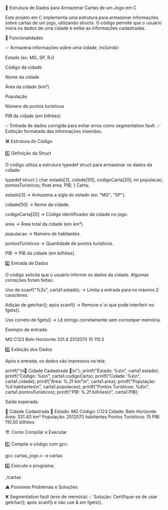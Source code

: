 📌 Estrutura de Dados para Armazenar Cartas de um Jogo em C

Este projeto em C implementa uma estrutura para armazenar informações sobre cartas de um jogo, utilizando structs. O código permite que o usuário insira os dados de uma cidade e exibe as informações cadastradas.

🚀 Funcionalidades

✅ Armazena informações sobre uma cidade, incluindo:

Estado (ex: MG, SP, RJ)

Código da cidade

Nome da cidade

Área da cidade (km²)

População

Número de pontos turísticos

PIB da cidade (em bilhões)

✅ Entrada de dados corrigida para evitar erros como segmentation fault.
✅ Exibição formatada das informações inseridas.

🛠 Estrutura do Código

1️⃣ Definição da Struct

O código utiliza a estrutura typedef struct para armazenar os dados da cidade:

typedef struct {
    char estado[3], cidade[50], codigoCarta[20];
    int populacao, pontosTuristicos;
    float area, PIB;
} Carta;

estado[3] → Armazena a sigla do estado (ex: "MG", "SP").

cidade[50] → Nome da cidade.

codigoCarta[20] → Código identificador da cidade no jogo.

area → Área total da cidade (em km²).

populacao → Número de habitantes.

pontosTuristicos → Quantidade de pontos turísticos.

PIB → PIB da cidade (em bilhões).

2️⃣ Entrada de Dados

O código solicita que o usuário informe os dados da cidade. Algumas correções foram feitas:

Uso de scanf("%2s", carta1.estado); → Limita a entrada para no máximo 2 caracteres.

Adição de getchar(); após scanf() → Remove o \n que pode interferir no fgets().

Uso correto de fgets() → Lê strings corretamente sem corromper memória.

Exemplo de entrada:

MG
C123
Belo Horizonte
331.4
2512070
15
110.5

3️⃣ Exibição dos Dados

Após a entrada, os dados são impressos na tela:

printf("\n🔹 Cidade Cadastrada 🔹\n");
printf("Estado: %s\n", carta1.estado);
printf("Código: %s\n", carta1.codigoCarta);
printf("Cidade: %s\n", carta1.cidade);
printf("Área: %.2f km²\n", carta1.area);
printf("População: %d habitantes\n", carta1.populacao);
printf("Pontos Turísticos: %d\n", carta1.pontosTuristicos);
printf("PIB: %.2f bilhões\n", carta1.PIB);

Saída esperada:

🔹 Cidade Cadastrada 🔹
Estado: MG
Código: C123
Cidade: Belo Horizonte
Área: 331.40 km²
População: 2512070 habitantes
Pontos Turísticos: 15
PIB: 110.50 bilhões

🏗 Como Compilar e Executar

1️⃣ Compile o código com gcc:

gcc cartas_jogo.c -o cartas

2️⃣ Execute o programa:

./cartas

⚠️ Possíveis Problemas e Soluções

❌ Segmentation fault (erro de memória)
✅ Solução: Certifique-se de usar getchar(); após scanf() e não use & em fgets().